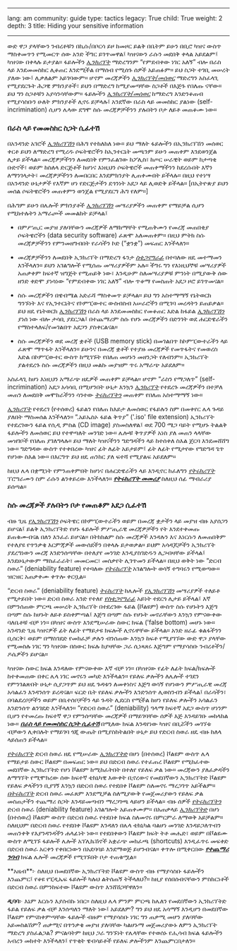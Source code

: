

---

lang: am
community: guide
type: tactics
legacy: True
child: True
weight: 2
depth: 3
title: Hiding your sensitive information

---

ውድ ዋጋ ያላቸውን ንብረቶቹን በኪሱ/በቦርሳ ይዞ ከመዞር ይልቅ በቤትም ይሁን በቢሮ ካዝና ውስጥ ማስቀመጥን የሚመርጥ ሰው አንድ ችግር ይገጥመዋል፤ ካዝናውን ራሱን መደበቅ ቀላል አይደልም፤ ካዝናው በቀላሉ ይታያል። ፋይሎችን [*ኢንክሪፕት*](/am/glossary#Encryption) ማድረግንም  “የምደብቀው ነገር አለኝ” ብሎ በራስ ላይ እንደመመስከር ሊቆጠር እንደሚችል በማሰብ የሚሰጉ ሰዎች አይጠፉም። ይህ ስጋት ተገቢ መሠረት ያለው ነው፤ ሊቃለልም አይገባውም። ሆኖም መረጃዎችን [*ኢንክሪፕት/መሰወር*](/am/glossary#Encryption) ማድረግን አስፈላጊ የሚያደርጉት ሕጋዊ ምክንያቶች፣ ይህን በማድረግ ከሚያመጣቸው ስጋቶች በእጅጉ የበለጡ ናቸው። ይህ ግን ስጋቶቹን አያሳንሳቸውም። ፋይሎችን [*ኢንክሪፕት/መሰወር*](/am/glossary#Encryption) ከማድረግ እንድንቆጠብ የሚያሳስቡን ሁለት ምክንያቶች ሊኖሩ ይቻላሉ፤ አንደኛው በራስ ላይ መመስከር ያልነው (self-incrimination) ሲሆን ሌላው ደግሞ ስሱ መረጃዎቻችንን ያሉበትን ቦታ ለይቶ መጠቆሙ ነው።  


### በራስ ላይ የመመስከር ስጋት ሲፈተሽ ###

በአንዳንድ አገሮች [*ኢንክሪፕሽን*](/am/glossary#Encryption) በሕግ የተከለከለ ነው። ይህ ማለት ፋይሎችን በኢንክሪፕሽን መሰወር ቀርቶ ይህን ለማድረግ የሚረዱ ሶፍትዌሮችን ከኢንተርኔት መጫንም ይሁን መጠቀም እንደወንጀል ሊታይ ይችላል። መረጃዎቻችንን ለመደበቅ የምንፈልገው ከፖሊስ፣ ከጦር ሠራዊት ወይም ከታጣቂ ቡድኖች፣ ወይም ከስለላ ድርጅቶች ከሆነና እነዚህን ሶፍትዌሮች መጠቀማችንን ከደረሱበት እኛን ለማንገላታት፣ መረጃዎቻችንን ለመበርበር እንደምክንያት ሊጠቀሙበት ይችላሉ። በዚህ የተነሣ በአንዳንድ ሁኔታዎች የእኛም ሆነ የድርጅታችን ደኅንነት አደጋ ላይ ሊወድቅ ይችላል። [በኢትዮጵያ ይህን መሰል ሶፍትዌሮችን መጠቀምን ወንጀል የሚያደርግ ሕግ የለም።] 


በሕግም ይሁን በሌሎች ምክንያቶች [*ኢንክሪፕሽን*](/am/glossary#Encryption) መሣሪያዎችን መጠቀም የማይቻል ሲሆን የሚከተሉትን አማራጮች መመልከት ይቻላል፤

- በምሥጢር መያዝ ያለባቸውን መረጃዎች ለማከማቸት የሚጠቅሙን የመረጃ መጠበቂያ ሶፍትዌሮችን (data security software) ፈጽሞ አለመጠቀም። በዚህ ምትክ ስሱ መረጃዎቻችንን የምንመዘግብበት የራሳችን ኮድ (“ቋንቋ”) መፍጠር እንችላለን። 

- መረጃዎቻችንን ለመደበቅ ኢንክሪፕት በማድረግ ፋንታ [*ስቴጋኖግራፊ*](/am/glossary#Steganography) በተባለው ዘዴ መተማመን እንችላለን። ይህን አገልግሎች የሚሰጡ መሣሪያዎችም አሉ። ችግሩ ግን የእነዚህኞቹ መሣሪያዎች አጠቃቀም ከፍተኛ ዝግጅት የሚጠይቅ ነው፣ እንዲሁም ስለመሣሪያዎቹ ምንነት በሚያውቅ ሰው ዘንድ ቀድሞ ያነሳነው “የምደብቀው ነገር አለኝ” ብሎ ጥቆማ የመስጠት አደጋ ዞሮ ይገጥመናል። 

- ስሱ መረጃዎችን በዌብሜል አድራሻ ማስቀመጥ ይቻላል። ይህ ግን አስተማማኝ የኔትወርክ ግንኙነት እና የኢንተርኔትና የኮምፒውተር ውስብስብ አሠራሮችን በሚገባ መረዳትን ይጠይቃል። ይህ ዘዴ የኔትወርክ [*ኢንክሪፕሽን*](/am/glossary#Encryption) በራስ ላይ እንደመመስከር የመቆጠር እድል ከፋይል [*ኢንክሪፕሽን*](/am/glossary#Encryption)   ያነሰ ነው ብሎ ታሳቢ ያደርጋል፤ በተጨማሪም ስሱ የሆኑ መረጃዎችን በድንገት ወደ ሐርድዌራችን የማስተላለፍ/የመገልበጥ አደጋን ያስቀርልናል። 

- ስሱ መረጃዎችን ወደ መረጃ ቋቶች (USB memory stick) በመገልበጥ ከኮምፒውተራችን ላይ ፈጽሞ ማጥፋት እንችላለን። ይሁንና በመረጃ ቋቶች የተያዙ መረጃዎች የመጥፋትና የመወረስ እድል በኮምፒውተር ውስጥ ከሚገኙት የበለጠ መሆኑን መዘንጋት የለብንም። ኢንክሪፕት ያልተደረጉ ስሱ መረጃዎችን በዚህ መልኩ መያዝም ጥሩ አማራጭ አይደለም።


አስፈላጊ ከሆነ እነዚህን አማራጭ ዘዴዎች መጠቀም ይቻላል። ሆኖም “ራስን የማጋለጥ” (self-incrimination) አደጋ አሳሳቢ በሚሆንበት ሁኔታ እንኳን [*ኢንክሪፕት*](/am/glossary#Encryption) የተደረጉ መረጃዎችን በተቻለ መጠን ለመደበቅ መሞከራችንን ሳንተው [*ትሩክሪፕትን*](/am/glossary#TrueCrypt) መጠቀም የበለጠ አስተማማኝ ነው።    

[*ኢንክሪፕት*](/am/glossary#Encryption) የተደረገ (የተሰወረ) ፋይልን የበለጠ ከእይታ ለመሰወር የፋይሉን ስም በመቀየር ሌላ ጉዳይ ያለበት ማስመሰል እንችላለን። “.አይኤስኦ ፋይል ቅጥያ” ('.iso' file extension) ኢንክሪፕት የተደረገውን ፋይል የሲዲ ምስል (CD image) ያስመስለዋል፤ ወደ 700 ሜጋ ባይት የሚሆኑ ትልልቅ ፋይሎችን ለመሰወር ይህ የተዋጣለት መንገድ ነው። ሌሎቹ ቅጥያዎች አነስ ያለ መጠን ላላቸው መዝገቦች የበለጠ ያገለግላሉ። ይህ ማለት ካዝናችንን ግድግዳችን ላይ ከተሰቀለ ስእል ጀርባ እንደመሸሸግ ነው። ግድግዳው ውስጥ የተቀበረው ካዝና ፊት ለፊት አይታይም፤ ፊት ለፊት የሚታየው የግድግዳ ጌጥ የሆነው ስእል ነው። በእርግጥ ይህ ዘዴ ጠንከር ያለ ፍተሻ የሚያልፍ አይደለም። 

ከዚህ ሌላ በቋሚነት የምንጠቀምበት ከሆነና በሐርድዌራችን ላይ እንዲኖር ከፈለግን [*የትሩክሪፕት*](/am/glossary#TrueCrypt) ፕሮግራሙን ስም ራሱን ልንቀይረው እንችላለን። [***የትሩክሪፕት መመሪያ***](/en/truecrypt_main) ስለዚህ ሰፊ ማብራሪያ ይሰጣል። 



### ስሱ መረጃዎች ያሉበትን ቦታ የመጠቆም አደጋ ሲፈተሽ ###

ብዙ ጊዜ [*የኢንክሪፕሽን*](/am/glossary#Encryption) ሶፍትዌር በኮምፒውተራችን ወይም በመረጃ ቋታችን ላይ መያዝ ብዙ አያሰጋን ይሆናል፤ ይልቅ ኢንክሪፕትድ የሆኑ ፋይሎች ምሥጢራዊ መረጃዎቻችን የት እንደተቀመጡ ይጠቁሙብናል በለን እንፈራ ይሆናል። በትክክልም ስሱ መረጃዎች እንዳሉን እና እነርሱን ለመጠበቅም የተለያዩ የጥንቃቄ እርምጃዎች መውሰደችን በቀላሉ ይታወቃል። ይህም አሳዳጆቻችን ኢንክሪፕት ያደረግነውን መረጃ እንድንሰጣቸው በተለያየ መንገድ እንዲያስገድዱን ሊጋብዛቸው ይችላል፤ እንደሁኔታውም ማስፈራራት፣ መመርመር፣ መሰቃየት ሊገጥመን ይችላል። በዚህ ወቅት ነው “ድርብ ስወራ” (deniability feature) የተባለው [*የትሩክሪፕት*](/am/glossary#TrueCrypt) አገልግሎት ወሳኝ ተግባሩን የሚወጣው። ዝርዝር አጠቃቀሙ ቀጥሎ ቀርቧል።  


“ድርብ ስወራ” (deniability feature) [*ትሩክሪፕት*](/am/glossary#TrueCrypt) ከሌሎች [*የኢንክሪፕሽን*](/am/glossary#Encryption) መሣሪያዎች ተለይቶ የሚታይበት ነው። ድርብ ስወራ አንድ የተለየ [*የስቴጋኖግራፊ*](/am/glossary#Steganography) አይነት ተደርጎ ሊታይ ይችላል፤ እኛ በምንሰጠው ምርጫ መሠረት ኢንክሪፕት በተደረገው ፋይል (ቮልዩም) ውስጥ ስሱ የሆኑትን እጅግ በጣም ስሱ ከሆኑት ለይቶ ይስቀምጣል፤ እጅግ በጣም ስሱ የሆኑት መኖራቸውን እንኳን የምናውቀው ባለቤቶቹ ብቻ ነን። በካዝና ውስጥ እንደሚሠራው ስውር ክፍል ('false bottom) መሆኑ ነው። አንዳንድ ጊዜ ካዝናዎች ፊት ለፊት የማይታዩ ክፍሎች ሊኖሩዋቸው ይችላል። አንድ ዘራፊ ቁልፋችንን ቢሰርቅ፣ ወይም በማስገደድ የመክፈቻ ቃሉን ብንሰጠው እንኳን ከፍቶ የሚያገኘው ውድ ዋጋ ያላቸው የሚመስሉ ነገር ግን ካዝናው በስውር ክፍሉ ከያዛቸው ጋራ ሲነጻጸሩ እጅግም የማያሳስቡ ንብረቶችን/ዶሴዎችን ይሆናል። 


ካዝናው ስውር ክፍል እንዳለው የምናውቀው እኛ ብቻ ነን። በካዝናው የፊት ለፊት ክፍል/ክፍሎች ከተቀመጠው በቀር ሌላ ነገር መኖሩን መካድ እንችላልን። የይለፍ ቃሎችን ለሌሎች ተገደን የምንገልጽበት ሁኔታ ሲያጋጥም ይህ ዘዴ ጉዳቱን ለመቀነስና እጅግ ወሳኝ የሆነውን ምሥጢራዊ መረጃ አሳልፈን እንዳንሰጥ ይረዳናል። ፍርድ ቤት የይለፍ ቃሎችን እንድንሰጥ ሊወስንብን ይችላል፤ በራሳችን፣ በባልደረቦቻችን ወይም በቤተሰቦቻችን ላይ ጉዳት ሊደርስ የሚችል ከሆነ የይለፍ ቃሎችን አሳልፈን እንድንሰጥ ልንገደድ እንችላለን። “የድርብ ስወራ” (deniability) ዓላማ ከፍተኛ አደጋ ውስጥ ሆነንም ቢሆን የተመረጡ ከፍተኛ ዋጋ የምንሰጣቸው መረጃዎች በማይገባቸው ሰዎች እጅ እንዳይገቡ መከላከል ነው።  [***በራስ ላይ የመመስከር ስጋት ሲፈተሽ***](#በራስ_ላይ_የመመስከር_ስጋት_ሲፈተሽ) በሚለው ክፍል እንዳየነው ካዝና በቢሯችን መገኘቱ ብቻውን ሊቀበሉት የማይገባ ጎጂ ውጤት በሚያስከትልበት ሁኔታ ይህ የድርብ ስወራ ዘዴ ብዙ ከለላ ላይሰጠን ይችላል።


[*የትሩክሪፕት*](/am/glossary#TrueCrypt) ድርብ ስወራ ዘዴ የሚሠራው [*ኢንክሪፕትድ*](/am/glossary#Encryption) በሆነ (በተሰወረ) ቮልዩም ውስጥ ሌላ የማይታይ ስውር ቮልዩም በመፍጠር ነው። ይህ በድርብ ስወራ የተፈጠረ ቮልዩም የሚከፈተው መደበኛው ኢንክሪፕትድ የሆነ ቮልዩም ከሚከፈትበት በተለየ የይለፍ ቃል ነው። መረጃውን ያለፈቃዳችን ለማግኘት የሚሞክረው ሰው ከፍተኛ ቴክኒካዊ እውቀት ቢኖረውና የመደበኛውን ኢንክሪፕትድ ቮልዩም የይለፍ ቃላችንን ቢያገኝ እንኳን በድርብ ስወራ የተደበቀ ቮልዩም ስለመኖሩ ማረጋገጥ አይችልም።   [*በትሩክሪፕት*](/am/glossary#TrueCrypt) ድርብ ስወራ መፈጸም እንደሚቻል ስለሚያውቅ የመጀመሪያውን የይለፍ ቃል መስጠታችን ተጨማሪ ስጋት እንዳይመጣብን ማረጋገጫ ላይሆን ይችላል። ብዙ ሰዎች [*የትሩክሪፕትን*](/am/glossary#TrueCrypt) ድርብ ስወራ (deniability feature) አገልግሎት አይጠቀሙም። በአጠቃላይ [*ኢንክሪፕትድ*](/am/glossary#Encryption) በሆነ (በተሰወረ) ቮልዩም ውስጥ በድርብ ስወራ የተደበቀ ክፍል ስለመኖሩ በምርምራ ለማወቅ አይቻልም። ስለዚህም በድርብ ስወራ የተደበቀ ቮልዩም እንዳለን በሌላ ቴክኒካል ባልሆነ መንገድ እንዳይጋለጥብን መጠንቀቅ የእያንዳንዳችን ሐላፊነት ነው። የተደበቀውን ቮልዩም ክፍት ትቶ መሔድ፣ ወይም በቮልዩሙ ውስጥ ለሚገኙ ፋይሎች ሌሎች አፕሊኬሽኖች አቋራጭ መክፈጫ (shortcuts) እንዲፈጥሩ መፍቀድ በድርብ ስወራ አርቀን የቀበርነውን በአደባባይ እንደማወጅ ይሆንብናል። ቀጥሎ በሚቀርበው [***የተጨማሪ ንባብ***](/am/chapter-4-3) ክፍል ሌሎች መረጃዎች የሚገኙበት ቦታ ተጠቁሟል። 
   

<div class="background" markdown="1">
**አዜብ**፦ ስለዚህ በመደበኛው ኢንክሪፕትድ ቮልዩም ውስጥ ብዙ የማያሳስቡ ፋይሎችን እንጨምር፤ የቆዩ  የፒዲኤፍ ፋይሎች ካሉህ ልትሰጠኝ ትችላለህ?። ከዚያ የሰበሰብናቸውን ምስክርነቶች በድርብ ስወራ በምንከፍተው ቮልዩም ውስጥ እንሸሽጋቸዋለን። 

**ዲባባ**፦ እኔም እርሱን እያሰብኩ ነበር። ስለዚህ ሌላ ምንም ምርጫ ከሌለን የመደበኛውን ኢንክሪፕትድ ፋይል የይለፍ ቃል ብቻ እንሰጣለን ማለት ነው፤ አይደለም? ግን ይህ ዘዴ አሳማኝ እንዲሆን በመደበኛው ቮልዩም የምናስቀምጣቸው ፋይሎች ብዙም የማያሳስቡ ነገር ግን ጠቃሚ መሆን ያለባቸው አይመስልሽም? ጠቃሚና በጥንቃቄ መያዝ ያለባቸው ካልሆኑማ መጀመሪያውኑ ለምን ኢንክሪፕት ማድረግ ያስፈልጋል? ምናልባትም ከዚህ ጋራ ግንኙነት የሌላቸው የተወሰኑ የሒሳብ ክፍል ፋይሎችን አብረን መክተት እንችላለን፤ የጥቂት ዌብሳይቶች የይለፍ ቃሎችንም እንጨምርበታለን።

</div>

